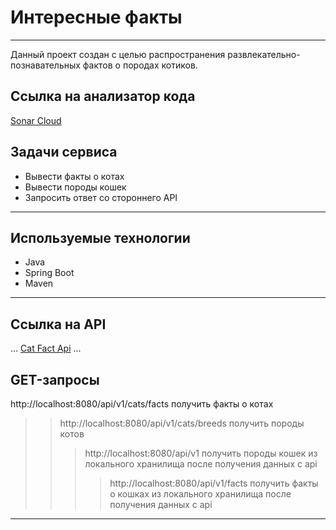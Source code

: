 # Интересные факты

____
Данный проект создан с целью распространения развлекательно-познавательных фактов о породах котиков.

## Ссылка на анализатор кода

[Sonar Cloud](https://sonarcloud.io/summary/new_code?id=egerin11_laba_Java)

## Задачи сервиса

+ Вывести факты о котах
+ Вывести породы кошек
+ Запросить ответ со стороннего API

____

## Используемые технологии

+ Java
+ Spring Boot
+ Maven

__________

## Ссылка на API
...
[Cat Fact Api](https://catfact.ninja/)
...
## GET-запросы

http://localhost:8080/api/v1/cats/facts получить факты о котах
>> http://localhost:8080/api/v1/cats/breeds получить породы котов
> >> http://localhost:8080/api/v1 получить породы кошек из локального хранилища после получения данных с api
> >>> http://localhost:8080/api/v1/facts получить факты о кошках из локального хранилища после получения данных с api
____
